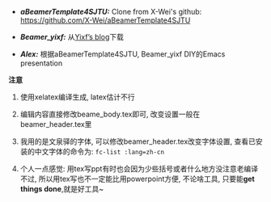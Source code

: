 + ***aBeamerTemplate4SJTU:*** Clone from X-Wei's github: https://github.com/X-Wei/aBeamerTemplate4SJTU

+ ***Beamer_yixf:*** 从[Yixf’s blog](http://yixf.name/2011/06/21/%E4%BD%BF%E7%94%A8xetex%E7%9A%84beamer%E6%A8%A1%E7%89%88/)下载

+ ***Alex:*** 根据aBeamerTemplate4SJTU, Beamer_yixf DIY的Emacs presentation

**注意**

1. 使用xelatex编译生成, latex估计不行

2. 编辑内容直接修改beame_body.tex即可, 改变设置一般在beamer_header.tex里

3. 我用的是文泉驿的字体, 可以修改beamer_header.tex改变字体设置, 查看已安装的中文字体的命令为: `fc-list :lang=zh-cn`

4. 个人一点感觉: 用tex写ppt有时也会因为少些括号或者什么地方没注意老编译不过, 所以用tex写也不一定能比用powerpoint方便, 不论啥工具, 只要能**get things done**,就是好工具~

